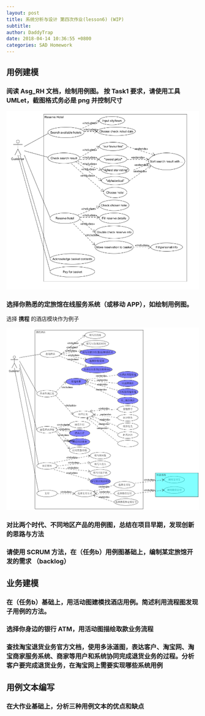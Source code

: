 ```yaml
---
layout: post
title: 系统分析与设计 第四次作业(lesson6) (WIP)
subtitle: 
author: DaddyTrap
date: 2018-04-14 10:36:55 +0800
categories: SAD Homework
---
```


## 用例建模

### 阅读 Asg_RH 文档，绘制用例图。 按 Task1 要求，请使用工具 UMLet，截图格式务必是 png 并控制尺寸

![](/assets/sad-4/reserve-hotel.png)

### 选择你熟悉的定旅馆在线服务系统（或移动 APP），如绘制用例图。

选择 **携程** 的酒店模块作为例子

![](/assets/sad-4/ctrip-hotel.png)

###  对比两个时代、不同地区产品的用例图，总结在项目早期，发现创新的思路与方法

### 请使用 SCRUM 方法，在（任务b）用例图基础上，编制某定旅馆开发的需求 （backlog）

## 业务建模

### 在（任务b）基础上，用活动图建模找酒店用例。简述利用流程图发现子用例的方法。

### 选择你身边的银行 ATM，用活动图描绘取款业务流程

### 查找淘宝退货业务官方文档，使用多泳道图，表达客户、淘宝网、淘宝商家服务系统、商家等用户和系统协同完成退货业务的过程。分析客户要完成退货业务，在淘宝网上需要实现哪些系统用例

## 用例文本编写

### 在大作业基础上，分析三种用例文本的优点和缺点